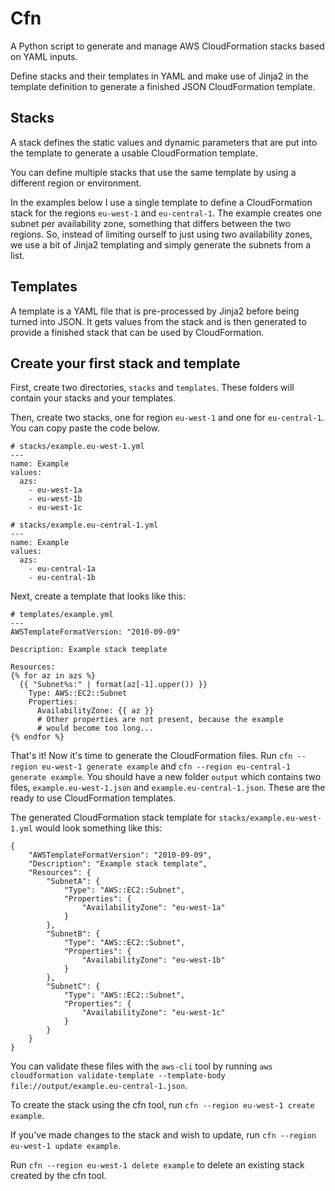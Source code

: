 # Cfn

A Python script to generate and manage AWS CloudFormation stacks based on
YAML inputs.

Define stacks and their templates in YAML and make use of Jinja2 in the
template definition to generate a finished JSON CloudFormation template.

## Stacks

A stack defines the static values and dynamic parameters that are put into
the template to generate a usable CloudFormation template.

You can define multiple stacks that use the same template by using a different
region or environment.

In the examples below I use a single template to define a CloudFormation stack
for the regions ```eu-west-1``` and ```eu-central-1```. The example creates one
subnet per availability zone, something that differs between the two regions.
So, instead of limiting ourself to just using two availability zones, we use
a bit of Jinja2 templating and simply generate the subnets from a list.

## Templates

A template is a YAML file that is pre-processed by Jinja2 before being turned
into JSON. It gets values from the stack and is then generated to provide a
finished stack that can be used by CloudFormation.

## Create your first stack and template

First, create two directories, ```stacks``` and ```templates```. These
folders will contain your stacks and your templates.

Then, create two stacks, one for region ```eu-west-1``` and one for
```eu-central-1```. You can copy paste the code below.

```
# stacks/example.eu-west-1.yml
---
name: Example
values:
  azs:
    - eu-west-1a
    - eu-west-1b
    - eu-west-1c
```

```
# stacks/example.eu-central-1.yml
---
name: Example
values:
  azs:
    - eu-central-1a
    - eu-central-1b
```

Next, create a template that looks like this:

```
# templates/example.yml
---
AWSTemplateFormatVersion: "2010-09-09"

Description: Example stack template

Resources:
{% for az in azs %}
  {{ "Subnet%s:" | format(az[-1].upper()) }}
    Type: AWS::EC2::Subnet
    Properties:
      AvailabilityZone: {{ az }}
      # Other properties are not present, because the example
      # would become too long...
{% endfor %}
```

That's it! Now it's time to generate the CloudFormation files. Run
```cfn --region eu-west-1 generate example``` and
```cfn --region eu-central-1 generate example```. You should have a new
folder ```output``` which contains two files, ```example.eu-west-1.json```
and ```example.eu-central-1.json```. These are the ready to use CloudFormation
templates.

The generated CloudFormation stack template for
```stacks/example.eu-west-1.yml``` would look something like this:

```
{
	"AWSTemplateFormatVersion": "2010-09-09",
	"Description": "Example stack template",
	"Resources": {
		"SubnetA": {
			"Type": "AWS::EC2::Subnet",
			"Properties": {
				"AvailabilityZone": "eu-west-1a"
			}
		},
		"SubnetB": {
			"Type": "AWS::EC2::Subnet",
			"Properties": {
				"AvailabilityZone": "eu-west-1b"
			}
		},
		"SubnetC": {
			"Type": "AWS::EC2::Subnet",
			"Properties": {
				"AvailabilityZone": "eu-west-1c"
			}
		}
	}
}
```

You can validate these files with the ```aws-cli``` tool by running
```aws cloudformation validate-template --template-body file://output/example.eu-central-1.json```.

To create the stack using the cfn tool, run
```cfn --region eu-west-1 create example```.

If you've made changes to the stack and wish to update, run
```cfn --region eu-west-1 update example```.

Run ```cfn --region eu-west-1 delete example``` to delete an existing
stack created by the cfn tool.
